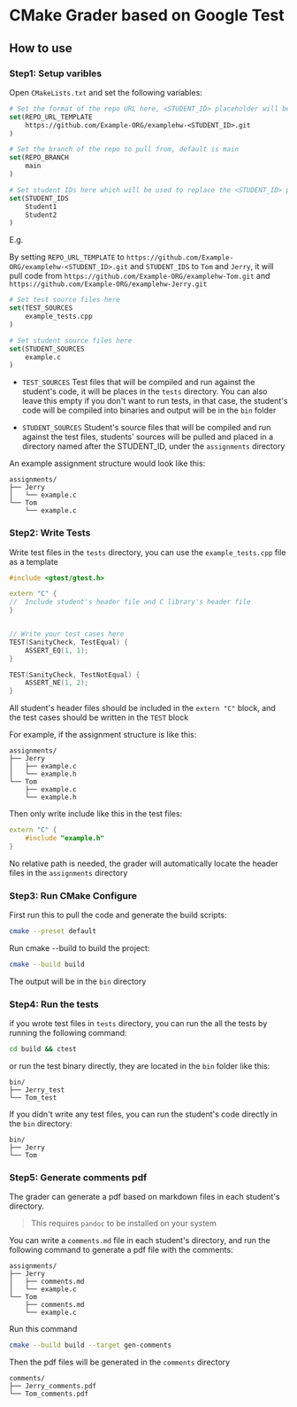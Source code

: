 # CMake Grader based on Google Test

## How to use

### **Step1:** Setup varibles

Open `CMakeLists.txt` and set the following variables:

```cmake
# Set the format of the repo URL here, <STUDENT_ID> placeholder will be replaced with STUDENT_ID
set(REPO_URL_TEMPLATE
    https://github.com/Example-ORG/examplehw-<STUDENT_ID>.git
)

# Set the branch of the repo to pull from, default is main
set(REPO_BRANCH
    main
)

# Set student IDs here which will be used to replace the <STUDENT_ID> placeholder in the REPO_URL_TEMPLATE
set(STUDENT_IDS
    Student1
    Student2
)
```
E.g.

By setting `REPO_URL_TEMPLATE` to `https://github.com/Example-ORG/examplehw-<STUDENT_ID>.git` and `STUDENT_IDS` to `Tom` and `Jerry`, it will pull code from `https://github.com/Example-ORG/examplehw-Tom.git` and `https://github.com/Example-ORG/examplehw-Jerry.git`


```cmake
# Set test source files here
set(TEST_SOURCES
    example_tests.cpp
)

# Set student source files here
set(STUDENT_SOURCES
    example.c
)
```
- `TEST_SOURCES` Test files that will be compiled and run against the student's code, it will be places in the `tests` directory. You can also leave this empty if you don't want to run tests, in that case, the student's code will be compiled into binaries and output will be in the `bin` folder

- `STUDENT_SOURCES`  Student's source files that will be compiled and run against the test files, students' sources will be pulled and placed in a directory named after the STUDENT_ID, under the `assignments` directory

An example assignment structure would look like this:

```
assignments/
├── Jerry
│   └── example.c
└── Tom
    └── example.c
```

### **Step2:** Write Tests

Write test files in the `tests` directory, you can use the `example_tests.cpp` file as a template

```cpp
#include <gtest/gtest.h>

extern "C" {
//  Include student's header file and C library's header file
}


// Write your test cases here
TEST(SanityCheck, TestEqual) {
    ASSERT_EQ(1, 1);
}

TEST(SanityCheck, TestNotEqual) {
    ASSERT_NE(1, 2);
}
```

All student's header files should be included in the `extern "C"` block, and the test cases should be written in the `TEST` block

For example, if the assignment structure is like this:

```
assignments/
├── Jerry
│   ├── example.c
│   └── example.h
└── Tom
    ├── example.c
    └── example.h
```

Then only write include like this in the test files:

```cpp
extern "C" {
    #include "example.h"
}
```

No relative path is needed, the grader will automatically locate the header files in the `assignments` directory


### **Step3:** Run CMake Configure

First run this to pull the code and generate the build scripts:
```bash
cmake --preset default
```

Run cmake --build to build the project:
```bash
cmake --build build
```

The output will be in the `bin` directory

### **Step4:** Run the tests

if you wrote test files in `tests` directory, you can run the all the tests by running the following command:
```bash
cd build && ctest
```

or run the test binary directly, they are located in the `bin` folder like this:
```
bin/
├── Jerry_test
└── Tom_test
```

If you didn't write any test files, you can run the student's code directly in the `bin` directory:
```
bin/
├── Jerry
└── Tom
```


### **Step5:** Generate comments pdf

The grader can generate a pdf based on markdown files in each student's directory.

> This requires `pandoc` to be installed on your system


You can write a `comments.md` file in each student's directory, and run the following command to generate a pdf file with the comments:

```
assignments/
├── Jerry
│   ├── comments.md
│   └── example.c
└── Tom
    ├── comments.md
    └── example.c
```

Run this command

```bash
cmake --build build --target gen-comments
```

Then the pdf files will be generated in the `comments` directory

```
comments/
├── Jerry_comments.pdf
└── Tom_comments.pdf
```





